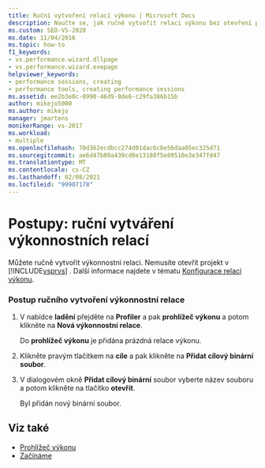 ```yaml
---
title: Ruční vytvoření relací výkonu | Microsoft Docs
description: Naučte se, jak ručně vytvořit relaci výkonu bez otevření projektu v aplikaci Visual Studio.
ms.custom: SEO-VS-2020
ms.date: 11/04/2016
ms.topic: how-to
f1_keywords:
- vs.performance.wizard.dllpage
- vs.performance.wizard.exepage
helpviewer_keywords:
- performance sessions, creating
- performance tools, creating performance sessions
ms.assetid: ee2b3e0c-0990-46d9-8de6-c29fa386b15b
author: mikejo5000
ms.author: mikejo
manager: jmartens
monikerRange: vs-2017
ms.workload:
- multiple
ms.openlocfilehash: 70d362ecdbcc274d01dac6c8e56daa05ec325d71
ms.sourcegitcommit: ae6d47b09a439cd0e13180f5e89510e3e347fd47
ms.translationtype: MT
ms.contentlocale: cs-CZ
ms.lasthandoff: 02/08/2021
ms.locfileid: "99907178"
---
```

# <a name="how-to-manually-create-performance-sessions"></a>Postupy: ruční vytváření výkonnostních relací
Můžete ručně vytvořit výkonnostní relaci. Nemusíte otevřít projekt v [!INCLUDE[vsprvs](../code-quality/includes/vsprvs_md.md)] . Další informace najdete v tématu [Konfigurace relací výkonu](../profiling/configuring-performance-sessions.md).

### <a name="to-manually-create-a-performance-session"></a>Postup ručního vytvoření výkonnostní relace

1. V nabídce **ladění** přejděte na **Profiler** a pak **prohlížeč výkonu** a potom klikněte na **Nová výkonnostní relace**.

     Do **prohlížeč výkonu** je přidána prázdná relace výkonu.

2. Klikněte pravým tlačítkem na **cíle** a pak klikněte na **Přidat cílový binární soubor**.

3. V dialogovém okně **Přidat cílový binární** soubor vyberte název souboru a potom klikněte na tlačítko **otevřít**.

     Byl přidán nový binární soubor.

## <a name="see-also"></a>Viz také
- [Prohlížeč výkonu](../profiling/performance-explorer.md)
- [Začínáme](../profiling/getting-started-with-performance-tools.md)
